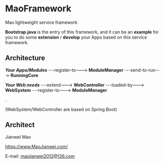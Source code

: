# MaoFramework
Mao lightweight service framework

**Bootstrap.java** is the entry of this framework, and it can be an **example** for you to do some **extension** / **develop** your Apps based on this service framework.

## Architecture

***Your Apps/Modules*** ---register-to---> **ModuleManager** ---send-to-run---> **RunningCore**

***Your Web needs*** ---extend---> **WebController** ---loaded-by---> **WebSystem** ---register-to---> **ModuleManager**

.

(WebSystem/WebController are based on Spring Boot)


## Architect

Jianwei Mao

https://www.MaoJianwei.com/

E-mail: maojianwei2012@126.com
